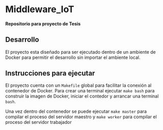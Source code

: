 # Middleware_IoT

#### Repositorio para proyecto de Tesis

## Desarrollo

El proyecto esta diseñado para ser ejecutado dentro de un ambiente de Docker para permitir el desarrollo sin importar el ambiente local.

## Instrucciones para ejecutar

El proyecto cuenta con un `Makefile` global para facilitar la conexión al contenedor de Docker.
Para crear una terminal ejecutar `make bash` para construir la imagen de Docker, iniciar el contedor y arrancar una terminal `bash`.

Una vez dentro del contenedor se puede ejecutar `make master` para compilar el proceso del servidor maestro y `make worker` para compilar el proceso del servidor trabajador
